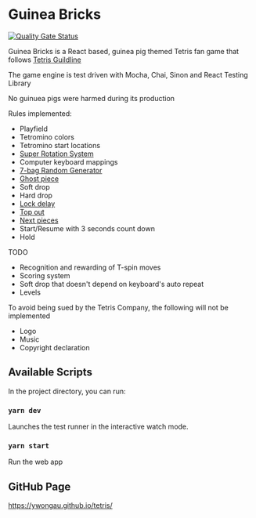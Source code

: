 # Guinea Bricks
[![Quality Gate Status](https://sonarcloud.io/api/project_badges/measure?project=ywongau_tetris&metric=alert_status)](https://sonarcloud.io/dashboard?id=ywongau_tetris)

Guinea Bricks is a React based, guinea pig themed Tetris fan game that follows [Tetris Guildline](https://tetris.fandom.com/wiki/Tetris_Guideline)

The game engine is test driven with Mocha, Chai, Sinon and React Testing Library

No guinuea pigs were harmed during its production

Rules implemented:
 - Playfield
 - Tetromino colors
 - Tetromino start locations
 - [Super Rotation System](https://tetris.fandom.com/wiki/SRS)
 - Computer keyboard mappings
 - [7-bag Random Generator](https://tetris.fandom.com/wiki/Random_Generator)
 - [Ghost piece](https://tetris.fandom.com/wiki/Ghost_piece)
 - Soft drop
 - Hard drop
 - [Lock delay](https://tetris.fandom.com/wiki/Lock_delay)
 - [Top out](https://tetris.fandom.com/wiki/Top_out)
 - [Next pieces](https://tetris.fandom.com/wiki/Next)
 - Start/Resume with 3 seconds count down
 - Hold

TODO
 - Recognition and rewarding of T-spin moves
 - Scoring system
 - Soft drop that doesn't depend on keyboard's auto repeat
 - Levels
 
To avoid being sued by the Tetris Company, the following will not be implemented
 - Logo
 - Music
 - Copyright declaration

## Available Scripts

In the project directory, you can run:

### `yarn dev`

Launches the test runner in the interactive watch mode.

### `yarn start`

Run the web app

## GitHub Page

https://ywongau.github.io/tetris/
